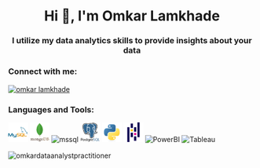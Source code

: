 <h1 align="center">Hi 👋, I'm Omkar Lamkhade</h1>
<h3 align="center">I utilize my data analytics skills to provide insights about your data</h3>

<h3 align="left">Connect with me:</h3>
<p align="left">
<a href="https://in.linkedin.com/in/omkar-lamkhade-dataanalyst" target="blank"><img align="center" src="https://raw.githubusercontent.com/rahuldkjain/github-profile-readme-generator/master/src/images/icons/Social/linked-in-alt.svg" alt="omkar lamkhade" height="30" width="40" /></a>
</p>

<h3 align="left">Languages and Tools:</h3>
<p align="left">

 <img src="https://raw.githubusercontent.com/devicons/devicon/master/icons/mysql/mysql-original-wordmark.svg" alt="mysql" width="40" height="40"/>
 <img src="https://raw.githubusercontent.com/devicons/devicon/master/icons/mongodb/mongodb-original-wordmark.svg" alt="mongodb" width="40" height="40"/>
 <img src="https://www.svgrepo.com/show/303229/microsoft-sql-server-logo.svg" alt="mssql" width="40" height="40"/>
 <img src="https://raw.githubusercontent.com/devicons/devicon/master/icons/postgresql/postgresql-original-wordmark.svg" alt="postgresql" width="40" height="40"/>
 <img src="https://raw.githubusercontent.com/devicons/devicon/master/icons/python/python-original.svg" alt="python" width="40" height="40"/>
 <img src="https://raw.githubusercontent.com/devicons/devicon/2ae2a900d2f041da66e950e4d48052658d850630/icons/pandas/pandas-original.svg" alt="pandas" width="40" height="40"/>
 <img src="https://upload.wikimedia.org/wikipedia/commons/thumb/c/cf/New_Power_BI_Logo.svg/2048px-New_Power_BI_Logo.svg.png" alt="PowerBI" width="40" height="40"/>
 <img src="https://logos-world.net/wp-content/uploads/2021/10/Tableau-Logo.png" alt="Tableau" width="65" height="40"/> 
</p>


<p><img align="center" src="https://github-readme-stats.vercel.app/api/top-langs?username=OmkarLamkhade&show_icons=true&locale=en&layout=compact" alt="omkardataanalystpractitioner" /></p>
